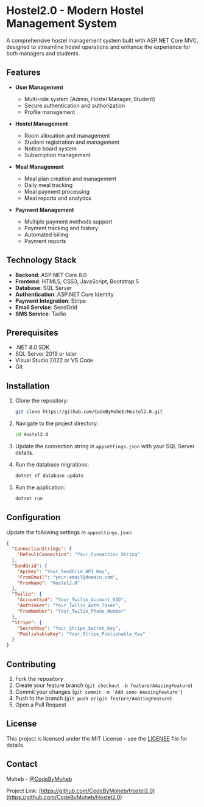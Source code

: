 # Hostel2.0 - Modern Hostel Management System

A comprehensive hostel management system built with ASP.NET Core MVC, designed to streamline hostel operations and enhance the experience for both managers and students.

## Features

- **User Management**
  - Multi-role system (Admin, Hostel Manager, Student)
  - Secure authentication and authorization
  - Profile management

- **Hostel Management**
  - Room allocation and management
  - Student registration and management
  - Notice board system
  - Subscription management

- **Meal Management**
  - Meal plan creation and management
  - Daily meal tracking
  - Meal payment processing
  - Meal reports and analytics

- **Payment Management**
  - Multiple payment methods support
  - Payment tracking and history
  - Automated billing
  - Payment reports

## Technology Stack

- **Backend**: ASP.NET Core 8.0
- **Frontend**: HTML5, CSS3, JavaScript, Bootstrap 5
- **Database**: SQL Server
- **Authentication**: ASP.NET Core Identity
- **Payment Integration**: Stripe
- **Email Service**: SendGrid
- **SMS Service**: Twilio

## Prerequisites

- .NET 8.0 SDK
- SQL Server 2019 or later
- Visual Studio 2022 or VS Code
- Git

## Installation

1. Clone the repository:
   ```bash
   git clone https://github.com/CodeByMoheb/Hostel2.0.git
   ```

2. Navigate to the project directory:
   ```bash
   cd Hostel2.0
   ```

3. Update the connection string in `appsettings.json` with your SQL Server details.

4. Run the database migrations:
   ```bash
   dotnet ef database update
   ```

5. Run the application:
   ```bash
   dotnet run
   ```

## Configuration

Update the following settings in `appsettings.json`:

```json
{
  "ConnectionStrings": {
    "DefaultConnection": "Your_Connection_String"
  },
  "SendGrid": {
    "ApiKey": "Your_SendGrid_API_Key",
    "FromEmail": "your-email@domain.com",
    "FromName": "Hostel2.0"
  },
  "Twilio": {
    "AccountSid": "Your_Twilio_Account_SID",
    "AuthToken": "Your_Twilio_Auth_Token",
    "FromNumber": "Your_Twilio_Phone_Number"
  },
  "Stripe": {
    "SecretKey": "Your_Stripe_Secret_Key",
    "PublishableKey": "Your_Stripe_Publishable_Key"
  }
}
```

## Contributing

1. Fork the repository
2. Create your feature branch (`git checkout -b feature/AmazingFeature`)
3. Commit your changes (`git commit -m 'Add some AmazingFeature'`)
4. Push to the branch (`git push origin feature/AmazingFeature`)
5. Open a Pull Request

## License

This project is licensed under the MIT License - see the [LICENSE](LICENSE) file for details.

## Contact

Moheb - [@CodeByMoheb](https://github.com/CodeByMoheb)

Project Link: [https://github.com/CodeByMoheb/Hostel2.0](https://github.com/CodeByMoheb/Hostel2.0) 